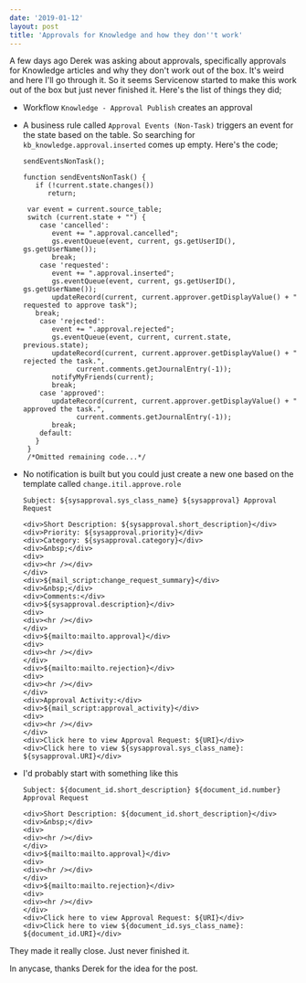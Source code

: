 ```yaml
---
date: '2019-01-12'
layout: post
title: 'Approvals for Knowledge and how they don''t work'
---
```


A few days ago Derek was asking about approvals, specifically approvals
for Knowledge articles and why they don't work out of the box. It's
weird and here I'll go through it. So it seems Servicenow started to
make this work out of the box but just never finished it. Here's the
list of things they did;

-   Workflow `Knowledge - Approval Publish` creates an approval
-   A business rule called `Approval Events (Non-Task)` triggers an
    event for the state based on the table. So searching for
    `kb_knowledge.approval.inserted` comes up empty. Here's the code;

    ``` {.js}
    sendEventsNonTask();

    function sendEventsNonTask() {
       if (!current.state.changes()) 
          return;

     var event = current.source_table;
     switch (current.state + "") {    
        case 'cancelled':
           event += ".approval.cancelled";
           gs.eventQueue(event, current, gs.getUserID(), gs.getUserName());
           break;
        case 'requested':
           event += ".approval.inserted";
           gs.eventQueue(event, current, gs.getUserID(), gs.getUserName());
           updateRecord(current, current.approver.getDisplayValue() + " requested to approve task");
       break;
        case 'rejected':
           event += ".approval.rejected";
           gs.eventQueue(event, current, current.state, previous.state);
           updateRecord(current, current.approver.getDisplayValue() + " rejected the task.", 
                 current.comments.getJournalEntry(-1));
           notifyMyFriends(current);
           break;
        case 'approved':
           updateRecord(current, current.approver.getDisplayValue() + " approved the task.", 
                 current.comments.getJournalEntry(-1));
           break;
        default: 
       }       
     }
     /*Omitted remaining code...*/
    ```

-   No notification is built but you could just create a new one based
    on the template called `change.itil.approve.role`

    `Subject: ${sysapproval.sys_class_name} ${sysapproval} Approval Request`

    ``` {.html}
    <div>Short Description: ${sysapproval.short_description}</div>
    <div>Priority: ${sysapproval.priority}</div>
    <div>Category: ${sysapproval.category}</div>
    <div>&nbsp;</div>
    <div>
    <div><hr /></div>
    </div>
    <div>${mail_script:change_request_summary}</div>
    <div>&nbsp;</div>
    <div>Comments:</div>
    <div>${sysapproval.description}</div>
    <div>
    <div><hr /></div>
    </div>
    <div>${mailto:mailto.approval}</div>
    <div>
    <div><hr /></div>
    </div>
    <div>${mailto:mailto.rejection}</div>
    <div>
    <div><hr /></div>
    </div>
    <div>Approval Activity:</div>
    <div>${mail_script:approval_activity}</div>
    <div>
    <div><hr /></div>
    </div>
    <div>Click here to view Approval Request: ${URI}</div>
    <div>Click here to view ${sysapproval.sys_class_name}: ${sysapproval.URI}</div>
    ```

-   I'd probably start with something like this

    `Subject: ${document_id.short_description} ${document_id.number} Approval Request`

    ``` {.html}
    <div>Short Description: ${document_id.short_description}</div>
    <div>&nbsp;</div>
    <div>
    <div><hr /></div>
    </div>
    <div>${mailto:mailto.approval}</div>
    <div>
    <div><hr /></div>
    </div>
    <div>${mailto:mailto.rejection}</div>
    <div>
    <div><hr /></div>
    </div>
    <div>Click here to view Approval Request: ${URI}</div>
    <div>Click here to view ${document_id.sys_class_name}: ${document_id.URI}</div>
    ```

They made it really close. Just never finished it.

In anycase, thanks Derek for the idea for the post.
